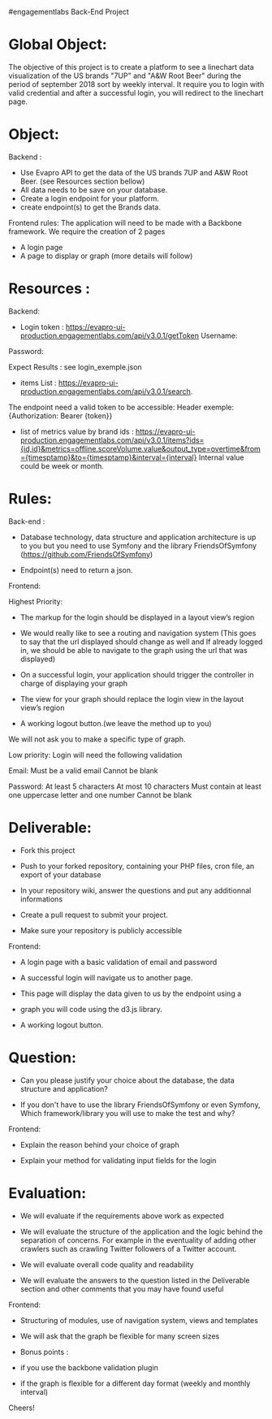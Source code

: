  #engagementlabs Back-End Project 


Global Object:
======================================
The objective of this project is to create a platform to see a linechart data visualization of the US brands "7UP" and "A&W Root Beer" during the period of september 2018 sort by weekly interval.
It require you to login with valid credential and after a successful login, you will redirect to the linechart page.

Object:
======================================
Backend :
- Use Evapro API to get the data of the US brands 7UP and A&W Root Beer. (see Resources section bellow)
- All data needs to be save on your database.
- Create a login endpoint for your platform.
- create endpoint(s) to get the Brands data.

Frontend rules:
The application will need to be made with a Backbone  framework.
We require the creation of 2 pages
- A login page
- A page to display or graph
(more details will follow)

Resources :
======================================
Backend:
- Login token : https://evapro-ui-production.engagementlabs.com/api/v3.0.1/getToken
Username:

Password:

Expect Results : see login_exemple.json

- items List : https://evapro-ui-production.engagementlabs.com/api/v3.0.1/search. 

The endpoint need a valid token to be accessible:
Header exemple: 
{Authorization: Bearer {token}}

- list of metrics value by brand ids : https://evapro-ui-production.engagementlabs.com/api/v3.0.1/items?ids={id,id}&metrics=offline.scoreVolume.value&output_type=overtime&from={timesptamp}&to={timesptamp}&interval={interval}
Internal value could be week or month.

Rules:
======================================
Back-end :

- Database technology, data structure and application architecture is up to you but you need to use Symfony and the library FriendsOfSymfony (https://github.com/FriendsOfSymfony)

- Endpoint(s) need to return a json.

Frontend:

Highest Priority:
- The markup for the login should be displayed in a layout view’s region

- We would really like to see a routing and navigation system
  (This goes to say that the url displayed should change as well and
   If already logged in, we should be able to navigate to the graph using the url that was displayed)
   
- On a successful login, your application should trigger the controller in charge of displaying your graph

- The view for your graph should replace the login view in the layout view’s region

- A working logout button.(we leave the method up to you)

We will not ask you to make a specific type of graph.

Low priority:
Login will need the following validation

Email:
Must be a valid email
Cannot be blank

Password:
At least 5 characters
At most 10 characters
Must contain at least one uppercase letter and one number
Cannot be blank


Deliverable:
======================================
- Fork this project

- Push to your forked repository, containing your PHP files, cron file, an export of your database

- In your repository wiki, answer the questions and put any additionnal informations

- Create a pull request to submit your project.

- Make sure your repository is publicly accessible

Frontend:
- A login page with a basic validation of email and password

- A successful login will navigate us to another page.

- This page will display the data given to us by the endpoint using a 

- graph you will code using the d3.js library.


- A working logout button.

Question:
======================================
- Can you please justify your choice about the database, the data structure and application?

- If you don't have to use the library FriendsOfSymfony or even Symfony, Which framework/library you will use to make the test and why?

Frontend:
- Explain the reason behind your choice of graph

- Explain your method for validating input fields for the login

Evaluation:
======================================

- We will evaluate if the requirements above work as expected

- We will evaluate the structure of the application and the logic behind the separation of concerns. For example in the eventuality of adding other crawlers such as crawling Twitter followers of a Twitter account.

- We will evaluate overall code quality and readability

- We will evaluate the answers to the question listed in the Deliverable section and other comments that you may have found useful


Frontend:
- Structuring of modules, use of navigation system, views and templates

- We will ask that the graph be flexible for many screen sizes

- Bonus points :
- if you use the backbone validation plugin
- if the graph is flexible for a different day format (weekly and monthly interval)


Cheers!
